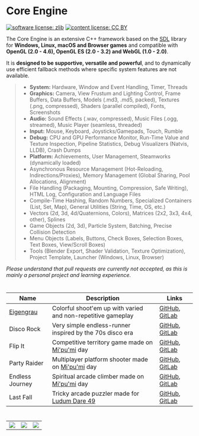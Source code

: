 # Core Engine

[![software license: zlib](material/readme/badge_license_software.svg)](LICENSE.txt)
[![content license: CC BY](material/readme/badge_license_content.svg)](https://creativecommons.org/licenses/by/4.0/)

The Core Engine is an extensive C++ framework based on the [SDL](https://libsdl.org/) library for **Windows, Linux, macOS and Browser games** and compatible with **OpenGL (2.0 - 4.6), OpenGL ES (2.0 - 3.2) and WebGL (1.0 - 2.0)**.

It is **designed to be supportive, versatile and powerful**, and to dynamically use efficient fallback methods where specific system features are not available.

> - **System:** Hardware, Window and Event Handling, Timer, Threads
> - **Graphics:** Camera, View Frustum and Lighting Control, Frame Buffers, Data Buffers, Models (.md3, .md5, packed), Textures (.png, compressed), Shaders (parallel compiled), Fonts, Screenshots
> - **Audio:** Sound Effects (.wav, compressed), Music Files (.ogg, streamed), Music Player (seamless, threaded)
> - **Input:** Mouse, Keyboard, Joysticks/Gamepads, Touch, Rumble
> - **Debug:** CPU and GPU Performance Monitor, Run-Time Value and Texture Inspection, Pipeline Statistics, Debug Visualizers (Natvis, LLDB), Crash Dumps
> - **Platform:** Achievements, User Management, Steamworks (dynamically loaded)
> - Asynchronous Resource Management (Hot-Reloading, Indirections/Proxies), Memory Management (Global Sharing, Pool Allocations, Alignment)
> - File Handling (Packaging, Mounting, Compression, Safe Writing), HTML Log, Configuration and Language Files
> - Compile-Time Hashing, Random Numbers, Specialized Containers (List, Set, Map), General Utilities (String, Time, OS, etc.)
> - Vectors (2d, 3d, 4d/Quaternions, Colors), Matrices (2x2, 3x3, 4x4, other), Splines
> - Game Objects (2d, 3d), Particle System, Batching, Precise Collision Detection
> - Menu Objects (Labels, Buttons, Check Boxes, Selection Boxes, Text Boxes, View/Scroll Boxes)
> - Tools (Blender Export, Shader Validation, Texture Optimization), Project Template, Launcher (Windows, Linux, Browser)

*Please understand that pull requests are currently not accepted, as this is mainly a personal project and learning experience.*

#

| Name | Description | Links |
| --- | --- | --- |
| [Eigengrau](https://store.steampowered.com/app/1624320/Eigengrau/) | Colorful shoot'em up with varied and non-repetitive gameplay | [GitHub](https://github.com/MausGames/project-one), [GitLab](https://gitlab.com/MausGames/project-one) |
| Disco Rock | Very simple endless-runner inspired by the 70s disco era | [GitHub](https://github.com/MausGames/disco-rock), [GitLab](https://gitlab.com/MausGames/disco-rock) |
| Flip It | Competitive territory game made on [Mi'pu'mi][1] day | [GitHub](https://github.com/MausGames/flip-it), [GitLab](https://gitlab.com/MausGames/flip-it) |
| Party Raider | Multiplayer platform shooter made on [Mi'pu'mi][1] day | [GitHub](https://github.com/MausGames/party-raider), [GitLab](https://gitlab.com/MausGames/party-raider) |
| Endless Journey | Spiritual arcade climber made on [Mi'pu'mi][1] day | [GitHub](https://github.com/MausGames/endless-journey), [GitLab](https://gitlab.com/MausGames/endless-journey) |
| Last Fall | Tricky arcade puzzler made for [Ludum Dare 49](https://ldjam.com/events/ludum-dare/49/last-fall) | [GitHub](https://github.com/MausGames/last-fall), [GitLab](https://gitlab.com/MausGames/last-fall) |

#

<table>
    <tr>
        <td><a href="material/screenshots/p1_screen_015.jpg?raw=true"><img src="material/screenshots/p1_screen_015t.jpg"></a></td>
        <td><a href="material/screenshots/dr_screen_new_006.jpg?raw=true"><img src="material/screenshots/dr_screen_new_006t.jpg"></a></td>
        <td><a href="material/screenshots/fli_screen_003.jpg?raw=true"><img src="material/screenshots/fli_screen_003t.jpg"></a></td>
    </tr>
</table>

[1]: https://mipumi.com